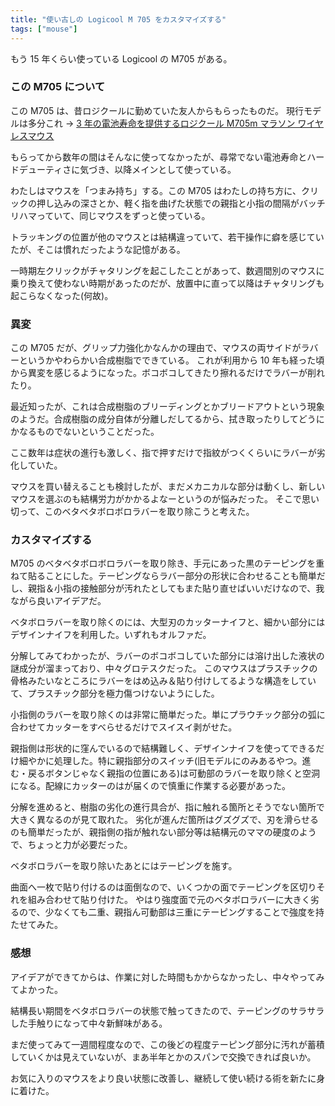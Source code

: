 ```yaml
---
title: "使い古しの Logicool M 705 をカスタマイズする"
tags: ["mouse"]
---
```


もう 15 年くらい使っている Logicool の M705 がある。

### この M705 について

この M705 は、昔ロジクールに勤めていた友人からもらったものだ。
現行モデルは多分これ → [3 年の電池寿命を提供するロジクール M705m マラソン ワイヤレスマウス](https://www.logicool.co.jp/ja-jp/products/mice/m705m-wireless-mouse.910-005303.html)

もらってから数年の間はそんなに使ってなかったが、尋常でない電池寿命とハードデューティさに気づき、以降メインとして使っている。

わたしはマウスを「つまみ持ち」する。この M705 はわたしの持ち方に、クリックの押し込みの深さとか、軽く指を曲げた状態での親指と小指の間隔がバッチリハマっていて、同じマウスをずっと使っている。

トラッキングの位置が他のマウスとは結構違っていて、若干操作に癖を感じていたが、そこは慣れだったような記憶がある。

一時期左クリックがチャタリングを起こしたことがあって、数週間別のマウスに乗り換えて使わない時期があったのだが、放置中に直って以降はチャタリングも起こらなくなった(何故)。

### 異変

この M705 だが、グリップ力強化かなんかの理由で、マウスの両サイドがラバーというかやわらかい合成樹脂でできている。
これが利用から 10 年も経った頃から異変を感じるようになった。ボコボコしてきたり擦れるだけでラバーが削れたり。

最近知ったが、これは合成樹脂のブリーディングとかブリードアウトという現象のようだ。合成樹脂の成分自体が分離しだしてるから、拭き取ったりしてどうにかなるものでないということだった。

ここ数年は症状の進行も激しく、指で押すだけで指紋がつくくらいにラバーが劣化していた。

マウスを買い替えることも検討したが、まだメカニカルな部分は動くし、新しいマウスを選ぶのも結構労力がかかるよなーというのが悩みだった。
そこで思い切って、このベタベタボロボロラバーを取り除こうと考えた。

### カスタマイズする

M705 のベタベタボロボロラバーを取り除き、手元にあった黒のテーピングを重ねて貼ることにした。テーピングならラバー部分の形状に合わせることも簡単だし、親指＆小指の接触部分が汚れたとしてもまた貼り直せばいいだけなので、我ながら良いアイデアだ。

ベタボロラバーを取り除くのには、大型刃のカッターナイフと、細かい部分にはデザインナイフを利用した。いずれもオルファだ。

分解してみてわかったが、ラバーのボコボコしていた部分には溶け出した液状の謎成分が溜まっており、中々グロテスクだった。
このマウスはプラスチックの骨格みたいなところにラバーをはめ込み＆貼り付けしてるような構造をしていて、プラスチック部分を極力傷つけないようにした。

小指側のラバーを取り除くのは非常に簡単だった。単にプラウチック部分の弧に合わせてカッターをすべらせるだけでスイスイ剥がせた。

親指側は形状的に窪んでいるので結構難しく、デザインナイフを使ってできるだけ細やかに処理した。特に親指部分のスイッチ(旧モデルにのみあるやつ。進む・戻るボタンじゃなく親指の位置にある)は可動部のラバーを取り除くと空洞になる。配線にカッターのはが届くので慎重に作業する必要があった。

分解を進めると、樹脂の劣化の進行具合が、指に触れる箇所とそうでない箇所で大きく異なるのが見て取れた。
劣化が進んだ箇所はグズグズで、刃を滑らせるのも簡単だったが、親指側の指が触れない部分等は結構元のママの硬度のようで、ちょっと力が必要だった。

ベタボロラバーを取り除いたあとにはテーピングを施す。

曲面へ一枚で貼り付けるのは面倒なので、いくつかの面でテーピングを区切りそれを組み合わせて貼り付けた。
やはり強度面で元のベタボロラバーに大きく劣るので、少なくても二重、親指ん可動部は三重にテーピングすることで強度を持たせてみた。

### 感想

アイデアができてからは、作業に対した時間もかからなかったし、中々やってみてよかった。

結構長い期間をベタボロラバーの状態で触ってきたので、テーピングのサラサラした手触りになって中々新鮮味がある。

まだ使ってみて一週間程度なので、この後どの程度テーピング部分に汚れが蓄積していくかは見えていないが、まあ半年とかのスパンで交換できれば良いか。

お気に入りのマウスをより良い状態に改善し、継続して使い続ける術を新たに身に着けた。
